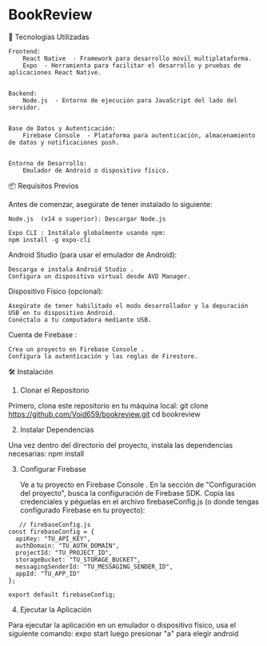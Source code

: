 # BookReview
🚀 Tecnologías Utilizadas  

    Frontend:  
        React Native  - Framework para desarrollo móvil multiplataforma.
        Expo  - Herramienta para facilitar el desarrollo y pruebas de aplicaciones React Native.
         

    Backend:  
        Node.js  - Entorno de ejecución para JavaScript del lado del servidor.
         

    Base de Datos y Autenticación:  
        Firebase Console  - Plataforma para autenticación, almacenamiento de datos y notificaciones push.
         

    Entorno de Desarrollo:  
        Emulador de Android o dispositivo físico.

📦 Requisitos Previos  

Antes de comenzar, asegúrate de tener instalado lo siguiente: 

    Node.js  (v14 o superior): Descargar Node.js  

    Expo CLI : Instálalo globalmente usando npm: 
    npm install -g expo-cli
Android Studio  (para usar el emulador de Android): 

    Descarga e instala Android Studio .
    Configura un dispositivo virtual desde AVD Manager.
     

Dispositivo Físico  (opcional): 

    Asegúrate de tener habilitado el modo desarrollador y la depuración USB en tu dispositivo Android.
    Conéctalo a tu computadora mediante USB.
     

Cuenta de Firebase : 

    Crea un proyecto en Firebase Console .
    Configura la autenticación y las reglas de Firestore.


🛠️ Instalación  
1. Clonar el Repositorio 

Primero, clona este repositorio en tu máquina local: 
git clone https://github.com/Void659/bookreview.git
cd bookreview

2. Instalar Dependencias 

Una vez dentro del directorio del proyecto, instala las dependencias necesarias: 
npm install


3. Configurar Firebase 

    Ve a tu proyecto en Firebase Console .
    En la sección de "Configuración del proyecto", busca la configuración de Firebase SDK.
    Copia las credenciales y péguelas en el archivo firebaseConfig.js (o donde tengas configurado Firebase en tu proyecto):
```
   // firebaseConfig.js
const firebaseConfig = {
  apiKey: "TU_API_KEY",
  authDomain: "TU_AUTH_DOMAIN",
  projectId: "TU_PROJECT_ID",
  storageBucket: "TU_STORAGE_BUCKET",
  messagingSenderId: "TU_MESSAGING_SENDER_ID",
  appId: "TU_APP_ID"
};

export default firebaseConfig;
```
4. Ejecutar la Aplicación 

Para ejecutar la aplicación en un emulador o dispositivo físico, usa el siguiente comando: 
expo start 
luego presionar "a" para elegir android
     
